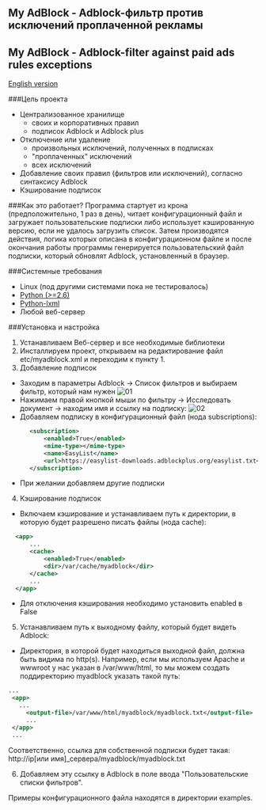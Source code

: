 ## My AdBlock - Adblock-фильтр против исключений проплаченной рекламы

## My AdBlock - Adblock-filter against paid ads rules exceptions
[English version](https://github.com/ezdev128/myadblock/blob/master/README_EN.md)

###Цель проекта

* Централизованное хранилище
  * своих и корпоративных правил
  * подписок Adblock и Adblock plus
* Отключение или удаление
  * произвольных исключений, полученных в подписках
  * "проплаченных" исключений
  * всех исключений
* Добавление своих правил (фильтров или исключений), согласно синтаксису Adblock
* Кэширование подписок


###Как это работает?
Программа стартует из крона (предположительно, 1 раз в день), читает конфигурационный файл и загружает пользовательские подписки либо использует кэшированную версию, если не удалось загрузить список.
Затем производятся действия, логика которых описана в конфигурационном файле и после окончания работы программы генерируется пользовательский файл подписки, который обновлят Adblock, установленный в браузер.


###Системные требования
* Linux (под другими системами пока не тестировалось)
* [Python (>=2.6)](https://www.python.org/)
* [Python-lxml](https://pypi.python.org/pypi/lxml)
* Любой веб-сервер


###Установка и настройка
1. Устанавливаем Веб-сервер и все необходимые библиотеки
2. Инсталлируем проект, открываем на редактирование файл etc/myadblock.xml и переходим к пункту 1.
3. Добавление подписок
  * Заходим в параметры Adblock -> Список фильтров и выбираем фильтр, который нам нужен ![01](http://s010.radikal.ru/i313/1507/d6/2670b68ae045.jpg)
  * Нажимаем правой кнопкой мыши по фильтру -> Исследовать документ -> находим имя и ссылку на подписку: ![02](http://s04.radikal.ru/i177/1507/18/3468a72ad3d7.jpg)
  * Добавляем подписку в конфигурационный файл (нода subscriptions):
  ```xml
  		<subscription>
			<enabled>True</enabled>
			<mime-type></mime-type>
			<name>EasyList</name>
			<url>https://easylist-downloads.adblockplus.org/easylist.txt</url>
		</subscription>
  ```
  * При желании добавляем другие подписки
4. Кэширование подписок
  * Включаем кэширование и устанавливаем путь к директории, в которую будет разрешено писать файлы (нода cache):
  ```xml
	<app>
	    ...
  		<cache>
  			<enabled>True</enabled>
  			<dir>/var/cache/myadblock</dir>
  		</cache>
  		...
	</app>

  ```
 * Для отключения кэширования необходимо установить enabled в False

5. Устанавливаем путь к выходному файлу, который будет видеть Adblock:
  * Директория, в которой будет находиться выходной файл, должна быть видима по http(s). Например, если мы используем Apache и wwwroot у нас указан в /var/www/html, то мы можем создать поддиректорию myadblock указать такой путь: 
   ```xml
  ...
	<app>
	  ...
		<output-file>/var/www/html/myadblock/myadblock.txt</output-file>
		...
	</app>
	...
   ```
  Соответственно, ссылка для собственной подписки будет такая: http://ip[или имя]_сервера/myadblock/myadblock.txt

6. Добавляем эту ссылку в Adblock в поле ввода "Пользовательские списки фильтров".

Примеры конфигурационного файла находятся в директории examples.

